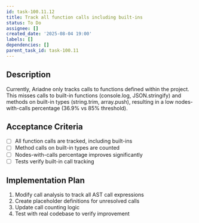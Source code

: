 ```yaml
---
id: task-100.11.12
title: Track all function calls including built-ins
status: To Do
assignee: []
created_date: '2025-08-04 19:00'
labels: []
dependencies: []
parent_task_id: task-100.11
---
```


## Description

Currently, Ariadne only tracks calls to functions defined within the project. This misses calls to built-in functions (console.log, JSON.stringify) and methods on built-in types (string.trim, array.push), resulting in a low nodes-with-calls percentage (36.9% vs 85% threshold).

## Acceptance Criteria

- [ ] All function calls are tracked, including built-ins
- [ ] Method calls on built-in types are counted
- [ ] Nodes-with-calls percentage improves significantly
- [ ] Tests verify built-in call tracking

## Implementation Plan

1. Modify call analysis to track all AST call expressions
2. Create placeholder definitions for unresolved calls
3. Update call counting logic
4. Test with real codebase to verify improvement